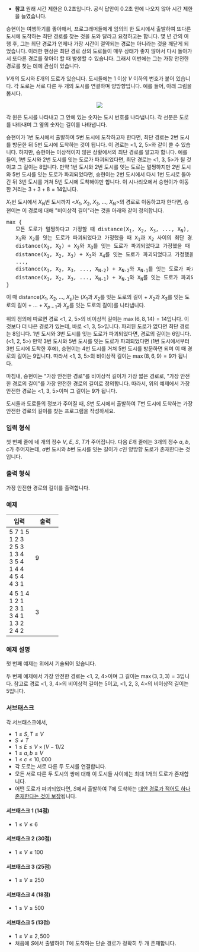 * **참고** 원래 시간 제한은 0.2초입니다. 공식 답안이 0.2초 안에 나오지 않아 시간 제한을 늘였습니다.

승현이는 여행하기를 좋아해서, 프로그래머들에게 임의의 한 도시에서 출발하여 또다른 도시에 도착하는 최단 경로를 찾는 것을 도와 달라고 요청하고는 합니다. 몇 년 간의 여행 후, 그는 최단 경로가 언제나 가장 시간이 절약되는 경로는 아니라는 것을 깨닫게 되었습니다. 이러한 현상은 최단 경로 상의 도로들이 매우 상태가 좋지 않아서 다시 돌아가서 또다른 경로를 찾아야 할 때 발생할 수 있습니다. 그래서 이번에는 그는 가장 안전한 경로를 찾는 데에 관심이 있습니다.

$V$개의 도시와 $E$개의 도로가 있습니다. 도시들에는 $1$ 이상 $V$ 이하의 번호가 붙어 있습니다. 각 도로는 서로 다른 두 개의 도시를 연결하며 양방향입니다. 예를 들어, 아래 그림을 봅시다.

<div style="text-align: center;">
 <img src="https://s3.ap-northeast-2.amazonaws.com/oj.uz/old/TOKI14_safest/road.png"/>
</div>

각 원은 도시를 나타내고 그 안에 있는 숫자는 도시 번호를 나타냅니다. 각 선분은 도로를 나타내며 그 옆의 숫자는 길이를 나타냅니다.

승현이가 1번 도시에서 출발하여 5번 도시에 도착하고자 한다면, 최단 경로는 2번 도시를 방문한 뒤 5번 도시에 도착하는 것이 됩니다. 이 경로는 <1, 2, 5>와 같이 쓸 수 있습니다. 하지만, 승현이는 이상적이지 않은 상황에서의 최단 경로를 알고자 합니다. 예를 들어, 1번 도시와 2번 도시를 잇는 도로가 파괴되었다면, 최단 경로는 <1, 3, 5>가 될 것이고 그 길이는 8입니다. 만약 1번 도시와 2번 도시를 잇는 도로는 멀쩡하지만 2번 도시와 5번 도시를 잇는 도로가 파괴되었다면, 승현이는 2번 도시에서 다시 1번 도시로 돌아간 뒤 3번 도시를 거쳐 5번 도시에 도착해야만 합니다. 이 시나리오에서 승현이가 이동한 거리는 $3 + 3 + 8 = 14$입니다.

$X_{1}$번 도시에서 $X_{N}$번 도시까지 <$X_{1}$, $X_{2}$, $X_{3}$, ..., $X_{N}$>의 경로로 이동하고자 한다면, 승현이는 이 경로에 대해 "비이상적 길이"라는 것을 아래와 같이 정의합니다.

<pre>
max {
   모든 도로가 멀쩡하다고 가정할 때 distance(X<sub>1</sub>, X<sub>2</sub>, X<sub>3</sub>, ..., X<sub>N</sub>),
   X<sub>1</sub>와 X<sub>2</sub>를 잇는 도로가 파괴되었다고 가정했을 때 X<sub>1</sub>과 X<sub>2</sub> 사이의 최단 경로의 길이,
   distance(X<sub>1</sub>, X<sub>2</sub>) + X<sub>2</sub>와 X<sub>3</sub>를 잇는 도로가 파괴되었다고 가정했을 때 X<sub>2</sub>과 X<sub>N</sub> 사이의 최단 경로의 길이,
   distance(X<sub>1</sub>, X<sub>2</sub>, X<sub>3</sub>) + X<sub>3</sub>와 X<sub>4</sub>를 잇는 도로가 파괴되었다고 가정했을 때 X<sub>3</sub>과 X<sub>N</sub> 사이의 최단 경로의 길이,
   ...,
   distance(X<sub>1</sub>, X<sub>2</sub>, X<sub>3</sub>, ..., X<sub>N-2</sub>) + X<sub>N-2</sub>와 X<sub>N-1</sub>를 잇는 도로가 파괴되었다고 가정했을 때 X<sub>N-2</sub>과 X<sub>N</sub> 사이의 최단 경로의 길이,
   distance(X<sub>1</sub>, X<sub>2</sub>, X<sub>3</sub>, ..., X<sub>N-1</sub>) + X<sub>N-1</sub>와 X<sub>N</sub>를 잇는 도로가 파괴되었다고 가정했을 때 X<sub>N-1</sub>과 X<sub>N</sub> 사이의 최단 경로의 길이
}
</pre>

이 때 distance($X_{1}$, $X_{2}$, ..., $X_{p}$)는 ($X_{1}$과 $X_{2}$를 잇는 도로의 길이 + $X_{2}$과 $X_{3}$를 잇는 도로의 길이 + ... + $X_{p-1}$과 $X_{p}$를 잇는 도로의 길이)를 나타냅니다.

위의 정의에 따르면 경로 <1, 2, 5>의 비이상적 길이는 $\max(6, 8, 14) = 14$입니다. 이것보다 더 나은 경로가 있는데, 바로 <1, 3, 5>입니다. 파괴된 도로가 없다면 최단 경로는 8입니다. 1번 도시와 3번 도시를 잇는 도로가 파괴되었다면, 경로의 길이는 6입니다. (<1, 2, 5>) 만약 3번 도시와 5번 도시를 잇는 도로가 파괴되었다면 (1번 도시에서부터 3번 도시에 도착한 후에), 승현이는 4번 도시를 거쳐 5번 도시를 방문하면 되며 이 때 경로의 길이는 9입니다. 따라서 <1, 3, 5>의 비이상적 길이는 $\max(8, 6, 9) = 9$가 됩니다.

마침내, 승현이는 "가장 안전한 경로"를 비이상적 길이가 가장 짧은 경로로, "가장 안전한 경로의 길이"를 가장 안전한 경로의 길이로 정의합니다. 따라서, 위의 예제에서 가장 안전한 경로는 <1, 3, 5>이며 그 길이는 9가 됩니다.

도시들과 도로들의 정보가 주어질 때, $S$번 도시에서 출발하여 $T$번 도시에 도착하는 가장 안전한 경로의 길이를 찾는 프로그램을 작성하세요.

### 입력 형식

첫 번째 줄에 네 개의 정수 $V$, $E$, $S$, $T$가 주어집니다. 다음 $E$개 줄에는 3개의 정수 $a$, $b$, $c$가 주어지는데, $a$번 도시와 $b$번 도시를 잇는 길이가 $c$인 양방향 도로가 존재한다는 것입니다.

### 출력 형식

가장 안전한 경로의 길이를 출력합니다.

### 예제

<table class='table table-bordered table-condensed'>
 <thead>
  <tr>
   <th style="width: 50%;">입력</th>
   <th style="width: 50%;">출력</th>
  </tr>
 </thead>
 <tbody>
  <tr>
   <td class="code-font">5 7 1 5<br/>
1 2 3<br/>
2 5 3<br/>
1 3 4<br/>
3 5 4<br/>
1 4 4<br/>
4 5 4<br/>
4 3 1</td>
   <td class="code-font">9</td>
  </tr>
  <tr>
   <td class="code-font">4 5 1 4<br/>
1 2 1<br/>
2 3 1<br/>
3 4 1<br/>
1 3 2<br/>
2 4 2</td>
   <td class="code-font">3</td>
  </tr>
 </tbody>
</table>

### 예제 설명

첫 번째 예제는 위에서 기술되어 있습니다.

두 번째 예제에서 가장 안전한 경로는 <1, 2, 4>이며 그 길이는 $\max(3, 3, 3) = 3$입니다. 참고로 경로 <1, 3, 4>의 비이상적 길이는 5이고, <1, 2, 3, 4>의 비이상적 길이는 5입니다.

### 서브태스크

각 서브태스크에서,

* $1 \le S, T \le V$
* $S \neq T$
* $1 \le E \le V \times (V-1) / 2$
* $1 \le a, b \le V$
* $1 \le c \le 10,000$
* 각 도로는 서로 다른 두 도시를 연결합니다.
* 모든 서로 다른 두 도시의 쌍에 대해 이 도시들 사이에는 최대 1개의 도로가 존재합니다.
* 어떤 도로가 파괴되었다면, $S$에서 출발하여 $T$에 도착하는 <u>대안 경로가 적어도 하나 존재한다는 것이 보장</u>됩니다.

#### 서브태스크 1 (14점)

* $1 \le V \le 6$

#### 서브태스크 2 (30점)

* $1 \le V \le 100$

#### 서브태스크 3 (25점)

* $1 \le V \le 250$

#### 서브태스크 4 (18점)

* $1 \le V \le 500$

#### 서브태스크 5 (13점)

* $1 \le V \le 2,500$
* 처음에 $S$에서 출발하여 $T$에 도착하는 단순 경로가 정확히 두 개 존재합니다.